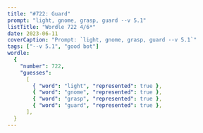 ```yaml
---
title: "#722: Guard"
prompt: "light, gnome, grasp, guard --v 5.1"
listTitle: "Wordle 722 4/6*"
date: 2023-06-11
coverCaption: "Prompt: `light, gnome, grasp, guard --v 5.1`"
tags: ["--v 5.1", "good bot"]
wordle:
  {
    "number": 722,
    "guesses":
      [
        { "word": "light", "represented": true },
        { "word": "gnome", "represented": true },
        { "word": "grasp", "represented": true },
        { "word": "guard", "represented": true },
      ],
  }
---
```

